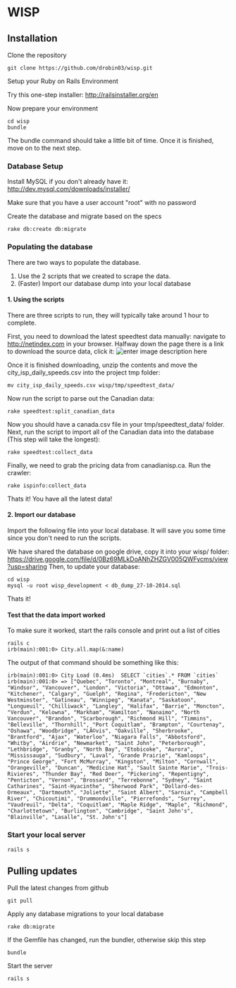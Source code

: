 # WISP

## Installation

Clone the repository
```
git clone https://github.com/drobin03/wisp.git
```
Setup your Ruby on Rails Environment

Try this one-step installer: http://railsinstaller.org/en

Now prepare your environment
```
cd wisp
bundle
```
The bundle command should take a little bit of time. Once it is finished, move on to the next step.

### Database Setup
Install MySQL if you don't already have it: http://dev.mysql.com/downloads/installer/

Make sure that you have a user account "root" with no password

Create the database and migrate based on the specs
```
rake db:create db:migrate
```

### Populating the database

There are two ways to populate the database.

1. Use the 2 scripts that we created to scrape the data.
2. (Faster) Import our database dump into your local database

#### 1. Using the scripts
There are three scripts to run, they will typically take around 1 hour to complete. 

First, you need to download the latest speedtest data manually:
navigate to http://netindex.com in your browser.
Halfway down the page there is a link to download the source data, click it:
![enter image description here](https://drive.google.com/thumbnail?id=0Bz69MLkDoANhcXhoY1hTRUU0ajg&authuser=0&v=1416924401407&sz=w2560-h1255)

Once it is finished downloading, unzip the contents and move the city_isp_daily_speeds.csv into the project tmp folder:
```
mv city_isp_daily_speeds.csv wisp/tmp/speedtest_data/
```

Now run the script to parse out the Canadian data:
```
rake speedtest:split_canadian_data
```

Now you should have a canada.csv file in your tmp/speedtest_data/ folder.
Next, run the script to import all of the Canadian data into the database (This step will take the longest):
```
rake speedtest:collect_data
```

Finally, we need to grab the pricing data from canadianisp.ca. Run the crawler:
```
rake ispinfo:collect_data
```
Thats it! You have all the latest data!
#### 2. Import our database
Import the following file into your local database. It will save you some time since you don't need to run the scripts.

We have shared the database on google drive, copy it into your wisp/ folder: https://drive.google.com/file/d/0Bz69MLkDoANhZHZGV005QWFycms/view?usp=sharing
Then, to update your database:
```
cd wisp
mysql -u root wisp_development < db_dump_27-10-2014.sql
```
Thats it!

#### Test that the data import worked
To make sure it worked, start the rails console and print out a list of cities
```
rails c
irb(main):001:0> City.all.map(&:name)
``` 
The output of that command should be something like this:
```
irb(main):001:0> City Load (0.4ms)  SELECT `cities`.* FROM `cities`
irb(main):001:0> => ["Quebec", "Toronto", "Montreal", "Burnaby", "Windsor", "Vancouver", "London", "Victoria", "Ottawa", "Edmonton", "Kitchener", "Calgary", "Guelph", "Regina", "Fredericton", "New Westminster", "Gatineau", "Winnipeg", "Kanata", "Saskatoon", "Longueuil", "Chilliwack", "Langley", "Halifax", "Barrie", "Moncton", "Verdun", "Kelowna", "Markham", "Hamilton", "Nanaimo", "North Vancouver", "Brandon", "Scarborough", "Richmond Hill", "Timmins", "Belleville", "Thornhill", "Port Coquitlam", "Brampton", "Courtenay", "Oshawa", "Woodbridge", "LÃ©vis", "Oakville", "Sherbrooke", "Brantford", "Ajax", "Waterloo", "Niagara Falls", "Abbotsford", "Whitby", "Airdrie", "Newmarket", "Saint John", "Peterborough", "Lethbridge", "Granby", "North Bay", "Etobicoke", "Aurora", "Mississauga", "Sudbury", "Laval", "Grande Prairie", "Kamloops", "Prince George", "Fort McMurray", "Kingston", "Milton", "Cornwall", "Orangeville", "Duncan", "Medicine Hat", "Sault Sainte Marie", "Trois-Rivieres", "Thunder Bay", "Red Deer", "Pickering", "Repentigny", "Penticton", "Vernon", "Brossard", "Terrebonne", "Sydney", "Saint Catharines", "Saint-Hyacinthe", "Sherwood Park", "Dollard-des-Ormeaux", "Dartmouth", "Joliette", "Saint Albert", "Sarnia", "Campbell River", "Chicoutimi", "Drummondville", "Pierrefonds", "Surrey", "Vaudreuil", "Delta", "Coquitlam", "Maple Ridge", "Maple", "Richmond", "Charlottetown", "Burlington", "Cambridge", "Saint John's", "Blainville", "Lasalle", "St. John's"]
```

### Start your local server
```
rails s
```

## Pulling updates

Pull the latest changes from github
```
git pull
```

Apply any database migrations to your local database
```
rake db:migrate
```

If the Gemfile has changed, run the bundler, otherwise skip this step
```
bundle
```

Start the server
```
rails s
```